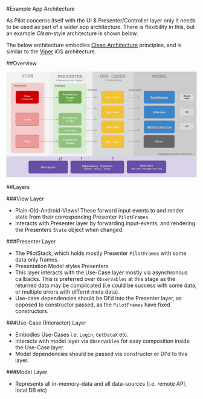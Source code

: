#Example App Architecture

As Pilot concerns itself with the UI & Presenter/Controller layer only it needs to be used as part of a wider app architecture. There is flexibility in this, but an example _Clean_-style architecture is shown below.

The below architecture embodies [Clean Architecture](http://fernandocejas.com/2014/09/03/architecting-android-the-clean-way/) principles, and is similar to the [Viper](http://mutualmobile.github.io/blog/2013/12/04/viper-introduction/) iOS architecture. 

##Overview

![App Arch with Pilot](/gfx/app_arch.png)

##Layers

###View Layer

- Plain-Old-Android-Views! These forward input events to and render state from their corresponding Presenter `PilotFrames`.
- Interacts with Presenter layer by forwarding input-events, and rendering the Presenters `State` object when changed.

###Presenter Layer

- The PilotStack, which holds mostly Presenter `PilotFrames` with some data only frames. 
- Presentation Model styles Presenters
- This layer interacts with the Use-Case layer mostly via asynchronous callbacks. This is preferred over `Observables` at this stage as the returned data may be complicated (i.e could be success with some data, or multiple errors with differnt meta data).
- Use-case dependencies should be DI'd into the Presenter layer, as opposed to constructor passed, as the `PilotFrames` have fixed constructors.

###Use-Case (Interactor) Layer

- Embodies Use-Cases i.e. `Login`, `GetDataX` etc.
- Interacts with model layer via `Observables` for easy composition inside the Use-Case layer.
- Model dependencies should be passed via constructor or DI'd to this layer.

###Model Layer

- Represents all in-memory-data and all data-sources (i.e. remote API, local DB etc)





